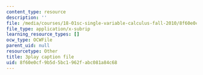 ```yaml
---
content_type: resource
description: ''
file: /media/courses/18-01sc-single-variable-calculus-fall-2010/8f60e0cf9b5d5bc1962fabc081a84c68_ELWqePHYjCk.vtt
file_type: application/x-subrip
learning_resource_types: []
ocw_type: OCWFile
parent_uid: null
resourcetype: Other
title: 3play caption file
uid: 8f60e0cf-9b5d-5bc1-962f-abc081a84c68
---
```

